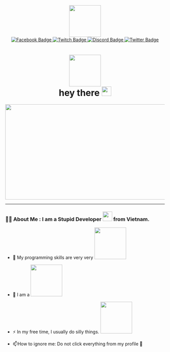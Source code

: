 <div id="header" align="center">
  <img src="https://media.giphy.com/media/M9gbBd9nbDrOTu1Mqx/giphy.gif" width="100"/>
</div>

<div id="badges" align= "center">
  <a href="https://www.facebook.com/yamabuki.saaya.1905/">
    <img src="https://img.shields.io/badge/Facebook-1877F2?style=for-the-badge&logo=facebook&logoColor=white" alt="Facebook Badge"/>
  </a>
  <a href="https://www.twitch.tv/xinhaidegou222">
    <img src="https://img.shields.io/badge/Twitch-%239146FF.svg?style=for-the-badge&logo=Twitch&logoColor=white" alt="Twitch Badge"/>
  </a>
  </a>
  <a href="https://www.discord.com">
    <img src="https://img.shields.io/badge/Discord-%235865F2.svg?style=for-the-badge&logo=discord&logoColor=white" alt="Discord Badge"/>
  </a>
  <a href="https://twitter.com/Sakeuuugen_">
    <img src="https://img.shields.io/badge/Twitter-blue?style=for-the-badge&logo=twitter&logoColor=white" alt="Twitter Badge"/>
  </a>
</div>
<div id="badges" align= "center">
  <a>
     <img src="https://komarev.com/ghpvc/?username=xinhaidegou222&style=flat-square&color=blue" alt=""/>
  </a>
</div>

<h1 align= "center">
  <img src="https://tenor.com/view/nilou-genshin-genshin-impact-nilou-eating-paimon-nilou-eat-gif-26959138.gif" width="100px"/>
  
  <br>
    hey there
    <img src="https://media.giphy.com/media/hvRJCLFzcasrR4ia7z/giphy.gif" width="30px"/>
  </br>
</h1>

<div align="center">
  <img src="https://media.giphy.com/media/dWesBcTLavkZuG35MI/giphy.gif" width="600" height="300"/>
</div>

---

### :woman_technologist: About Me : I am a Stupid Developer <img src="https://media.giphy.com/media/WUlplcMpOCEmTGBtBW/giphy.gif" width="30"> from Vietnam.
- :telescope: My programming skills are very very <img src="https://tenor.com/vi/view/uncle-roger-so-weak-gif-19589076.gif" width="100">

- :seedling: I am a <img src="https://tenor.com/vi/view/uncle-roger-failure-roger-singaporean-comedy-gif-18106918.gif" width="100"> 

- :zap: In my free time, I usually do silly things. <img src="https://tenor.com/vi/view/uncle-roger-haiya-funny-gif-18052423.gif" width="100"> 

- :mailbox:How to ignore me: Do not click everything from my profile 👀

